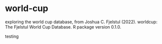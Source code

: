 # world-cup

exploring the world cup database, from Joshua C. Fjelstul (2022). worldcup: The Fjelstul World Cup Database. R package version 0.1.0.

testing
